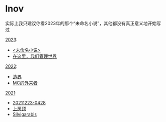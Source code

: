 # lnov

实际上我只建议你看2023年的那个“未命名小说”，其他都没有真正意义地开始写过

[2023](./2023/):  
- [\<未命名小说>](./偶然诞生的能量生物在世界上的旅途/)  
- [在这里，我们管理世界](./2023/在这里，我们管理世界/)  

[2022](./2022/):  
- [造界](./2022/造界/)  
- [MC的外来者](./2022/MC的外来者/)  

[2021](./2021/):  
- [20211223-0428](./2021/ej3njeekkeemm)  
- [上房顶](./2021/上房顶)  
- [Silvigarabis](./2021/Silvigarabis/)  
